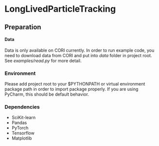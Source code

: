 # LongLivedParticleTracking

## Preparation

#### Data
Data is only available on CORI currently. In order to run example code, you need to download data from CORI and put into *data* folder in project root. See *examples/read.py* for more detail.

### Environment
Please add project root to your $PYTHONPATH or virtual environment package path in order to import package properly. If you are using PyCharm, this should be default behavior.

### Dependencies
- SciKit-learn
- Pandas
- PyTorch
- Tensorflow
- Matplotlib
